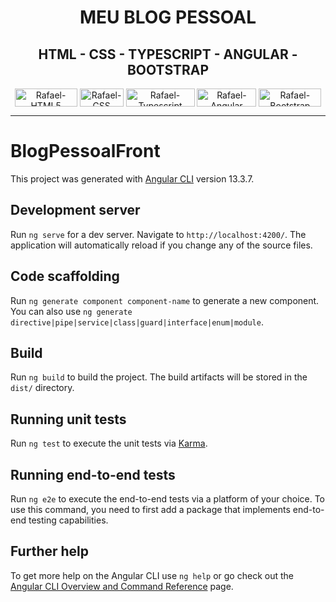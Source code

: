 <div align="center">
  <h1>MEU BLOG PESSOAL</h1>
</div>

<div align="center">
  <h2>HTML - CSS - TYPESCRIPT - ANGULAR - BOOTSTRAP</h2>
</div>

<div align="center">
<img align="center" alt="Rafael-HTML5" height="29" width="100" src="https://img.shields.io/badge/HTML5-E34F26?style=for-the-badge&logo=html5&logoColor=white"> 
<img align="center" alt="Rafael-CSS" height="29" width="70" src="https://img.shields.io/badge/CSS-239120?&style=for-the-badge&logo=css3&logoColor=white">
 <img align="center" alt="Rafael-Typescript" height="29" width="110" src="https://img.shields.io/badge/TypeScript-007ACC?style=for-the-badge&logo=typescript&logoColor=white">
  <img align="center" alt="Rafael-Angular" height="29" width="95" src="https://img.shields.io/badge/Angular-DD0031?style=for-the-badge&logo=angular&logoColor=white"> 
  <img align="center" alt="Rafael-Bootstrap" height="29" width="100" src="https://img.shields.io/badge/Bootstrap-563D7C?style=for-the-badge&logo=bootstrap&logoColor=white">
</div>

<hr>

# BlogPessoalFront

This project was generated with [Angular CLI](https://github.com/angular/angular-cli) version 13.3.7.

## Development server

Run `ng serve` for a dev server. Navigate to `http://localhost:4200/`. The application will automatically reload if you change any of the source files.

## Code scaffolding

Run `ng generate component component-name` to generate a new component. You can also use `ng generate directive|pipe|service|class|guard|interface|enum|module`.

## Build

Run `ng build` to build the project. The build artifacts will be stored in the `dist/` directory.

## Running unit tests

Run `ng test` to execute the unit tests via [Karma](https://karma-runner.github.io).

## Running end-to-end tests

Run `ng e2e` to execute the end-to-end tests via a platform of your choice. To use this command, you need to first add a package that implements end-to-end testing capabilities.

## Further help

To get more help on the Angular CLI use `ng help` or go check out the [Angular CLI Overview and Command Reference](https://angular.io/cli) page.
